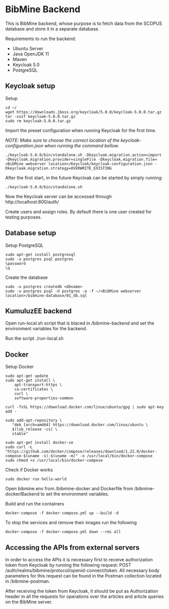 # BibMine Backend

This is BibMine backend, whose purpose is to fetch data from the SCOPUS database and store it in a separate database.  

Requirements to run the backend:
  - Ubuntu Server
  - Java OpenJDK 11
  - Maven
  - Keycloak 5.0
  - PostgreSQL
  
## Keycloak setup
Setup
```
cd ~/
wget https://downloads.jboss.org/keycloak/5.0.0/keycloak-5.0.0.tar.gz
tar -xvzf keycloak-5.0.0.tar.gz
sudo rm keycloak-5.0.0.tar.gz
```
Import the preset configuration when running Keycloak for the first time.

*NOTE: Make sure to choose the correct location of the keycloak-configuration.json when running the command bellow.*
```
./keycloak-5.0.0/bin/standalone.sh -Dkeycloak.migration.action=import -Dkeycloak.migration.provider=singleFile -Dkeycloak.migration.file=<BibMine webserver location>/Keycloak/keycloak-configuration.json -Dkeycloak.migration.strategy=OVERWRITE_EXISTING

```
After the first start, in the future Keycloak can be started by simply running:
```
./keycloak-5.0.0/bin/standalone.sh
```
Now the Keycloak server can be accessed through http://localhost:800/auth/

Create users and assign roles. By default there is one user created for testing purposes.

## Database setup
Setup PostgreSQL
```
sudo apt-get install postgresql
sudo -u postgres psql postgres
\password
\q
```
Create the database
```
sudo -u postgres createdb <dbname>
sudo -u postgres psql -U postgres -a -f ~/<BibMine webserver location>/bibmine-database/01_db.sql
```
## KumuluzEE backend
Open run-local.sh script that is blaced in <BibMine webserver location>/bibmine-backend and set the environment variables for the backend.

Run the script ./run-local.sh

## Docker
Setup Docker
```
sudo apt-get update
sudo apt-get install \
    apt-transport-https \
    ca-certificates \
    curl \
    software-properties-common
    
curl -fsSL https://download.docker.com/linux/ubuntu/gpg | sudo apt-key add -

sudo add-apt-repository \
   "deb [arch=amd64] https://download.docker.com/linux/ubuntu \
   $(lsb_release -cs) \
   stable"
    
sudo apt-get install docker-ce
sudo curl -L "https://github.com/docker/compose/releases/download/1.22.0/docker-compose-$(uname -s)-$(uname -m)" -o /usr/local/bin/docker-compose
sudo chmod +x /usr/local/bin/docker-compose
```
Check if Docker works
```
sudo docker run hello-world
```
Open bibmine.env from <BibMine webserver location>/bibmine-docker and Dockerfile from <BibMine webserver location>/bibmine-docker/Backend to set the environment variables.
  
Build and run the containers
```
docker-compose -f docker-compose.yml up --build -d
```
To stop the services and remove their images run the following
```
docker-compose -f docker-compose.yml down --rmi all
```

## Accessing the APIs from external servers
In order to access the APIs it is necessary first to receive authorization token from Keycloak by running the following request: POST <server IP>/auth/realms/bibmine/protocol/openid-connect/token. All necessary body parameters for this request can be found in the Postman collection located in <BibMine webserver location>/bibmine-postman.
  
After receiving the token from Keycloak, it should be put as Authorization header in all the requests for operations over the articles and article queries on the BibMine server.   
  

  
